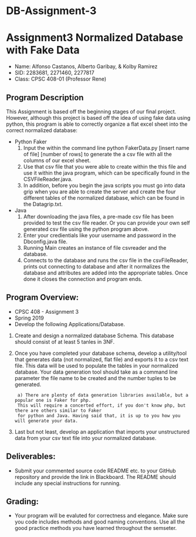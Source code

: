 # DB-Assignment-3
# Assignment3 Normalized Database with Fake Data
* Name: Alfonso Castanos, Alberto Garibay, & Kolby Ramirez
* SID: 2283681, 2271460, 2277817
* Class: CPSC 408-01 (Professor Rene)

## Program Description
This Assignment is based off the beginning stages of our final project. However, although this project is based off the idea of using fake data using python, this program is able to correctly organize a flat excel sheet into the correct normalized database:
* Python Faker  
    1) Input the within the command line python FakerData.py [insert name of file] [number of rows] to generate the a csv file with all the columns of our excel sheet. 
    2) Use that csv file that you were able to create within the this file and use it within the java program, which can be specifically found in the CSVFileReader.java. 
    3) In addition, before you begin the java scripts you must go into data grip when you are able to create the server and create the four different tables of the normalized database, which can be found in the Datagrip.txt. 
* Java
    1) After downloading the java files, a pre-made csv file has been provided to test the csv file reader. Or you can provide your own self generated csv file using the python program above. 
    2) Enter your credientials like your username and password in the Dbconfig.java file. 
    3) Running Main creates an instance of file csvreader and the database.
    4) Connects to the database and runs the csv file in the csvFileReader, prints out connecting to database and after it normalizes the database and attributes are added into the appropriate tables. Once done it closes the connection and program ends.

## Program Overview:
* CPSC 408 - Assignment 3
* Spring 2019
* Develop the following Applications/Database.
1) Create and design a normalized database Schema. This database should consist of at least 5 tanles in 3NF. 
2) Once you have completed your database schema, develop a utility/tool that generates data (not normalized,
flat file) and exports it to a csv text file. This data will be used to populate the tables
in your normalized database. Your data generation tool should take as a command line parameter
the file name to be created and the number tuples to be generated.

        a) There are plenty of data generation libraries available, but a popular one is Faker for php. 
        This will require a concerted effort, if you don't know php, but there are others similar to Faker
        for python and Java. Having said that, it is up to you how you will generate your data.
3) Last but not least, develop an application that imports your unstructured data from your csv text file
into your normalized database.

## Deliverables:
* Submit your commented source code README etc. to your GitHub repository and provide the link in Blackboard.
The README should include any special instructions for running.

## Grading:
* Your  program will be evaluted for correctness and elegance. Make sure you code includes methods and good 
naming conventions. Use all the good practice methods you have learned throughout the semseter. 
